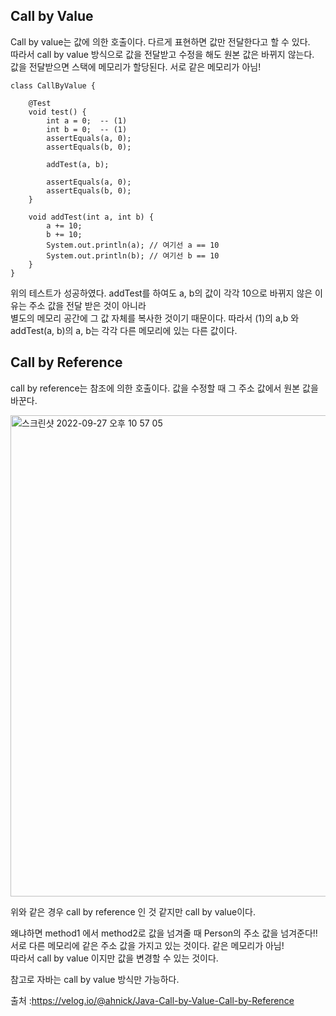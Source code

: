 ## Call by Value

Call by value는 값에 의한 호출이다. 다르게 표현하면 값만 전달한다고 할 수 있다.  
따라서 call by value 방식으로 값을 전달받고 수정을 해도 원본 값은 바뀌지 않는다.  
값을 전달받으면 스택에 메모리가 할당된다. 서로 같은 메모리가 아님!  

```
class CallByValue {

    @Test
    void test() {
        int a = 0;  -- (1)
        int b = 0;  -- (1)
        assertEquals(a, 0);  
        assertEquals(b, 0);

        addTest(a, b); 

        assertEquals(a, 0);
        assertEquals(b, 0);
    }

    void addTest(int a, int b) {
        a += 10;
        b += 10;
        System.out.println(a); // 여기선 a == 10
        System.out.println(b); // 여기선 b == 10
    }
}
```
위의 테스트가 성공하였다. addTest를 하여도 a, b의 값이 각각 10으로 바뀌지 않은 이유는 주소 값을 전달 받은 것이 아니라  
별도의 메모리 공간에 그 값 자체를 복사한 것이기 때문이다. 따라서 (1)의 a,b 와 addTest(a, b)의 a, b는 각각 다른 메모리에 있는 다른 값이다.


## Call by Reference

call by reference는 참조에 의한 호출이다. 값을 수정할 때 그 주소 값에서 원본 값을 바꾼다.  

<img width="770" alt="스크린샷 2022-09-27 오후 10 57 05" src="https://user-images.githubusercontent.com/84896838/192546675-e3b15f59-1f93-4500-b1b8-12caafdb9dd4.png">

위와 같은 경우 call by reference 인 것 같지만 call by value이다.  

왜냐하면 method1 에서 method2로 값을 넘겨줄 때 Person의 주소 값을 넘겨준다!!  
서로 다른 메모리에 같은 주소 값을 가지고 있는 것이다. 같은 메모리가 아님!  
따라서 call by value 이지만 값을 변경할 수 있는 것이다.

참고로 자바는 call by value 방식만 가능하다.

출처 :https://velog.io/@ahnick/Java-Call-by-Value-Call-by-Reference
